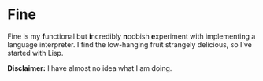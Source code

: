# Fine

Fine is my **f**unctional but **i**ncredibly **n**oobish **e**xperiment with
implementing a language interpreter. I find the low-hanging fruit strangely
delicious, so I've started with Lisp.

**Disclaimer:** I have almost no idea what I am doing.
